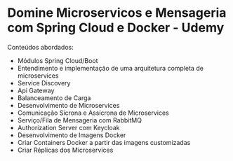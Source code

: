 # Domine Microservicos e Mensageria com Spring Cloud e Docker - Udemy

Conteúdos abordados:
- Módulos Spring Cloud/Boot
- Entendimento e implementação de uma arquitetura completa de microservices
- Service Discovery
- Api Gateway
- Balanceamento de Carga
- Desenvolvimento de Microservices
- Comunicação Sícrona e Assícrona de Microservices
- Serviço/Fila de Mensageria com RabbitMQ
- Authorization Server com Keycloak
- Desenvolvimento de Imagens Docker
- Criar Containers Docker a partir das imagens customizadas
- Criar Réplicas dos Microservices
